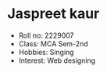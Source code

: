 # Jaspreet kaur
* Roll no: 2229007
* Class: MCA Sem-2nd
* Hobbies: Singing 
* Interest: Web designing 
